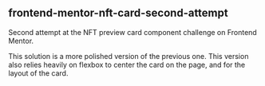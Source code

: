 ## frontend-mentor-nft-card-second-attempt

Second attempt at the NFT preview card component challenge on Frontend Mentor.

This solution is a more polished version of the previous one. This version also relies heavily on flexbox to center the card on the page, and for the layout of the card.
